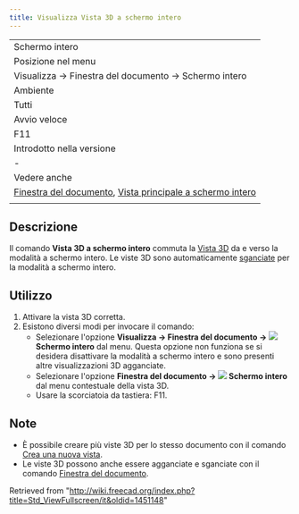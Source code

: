 ```yaml
---
title: Visualizza Vista 3D a schermo intero
---
```


|                                                                                                                                                                                   |
| --------------------------------------------------------------------------------------------------------------------------------------------------------------------------------- |
| Schermo intero                                                                                                                                                                    |
| Posizione nel menu                                                                                                                                                                |
| Visualizza → Finestra del documento → Schermo intero                                                                                                                              |
| Ambiente                                                                                                                                                                          |
| Tutti                                                                                                                                                                             |
| Avvio veloce                                                                                                                                                                      |
| F11                                                                                                                                                                               |
| Introdotto nella versione                                                                                                                                                         |
| -                                                                                                                                                                                 |
| Vedere anche                                                                                                                                                                      |
| [Finestra del documento](/Std_ViewDockUndockFullscreen/it "Std ViewDockUndockFullscreen/it"), [Vista principale a schermo intero](/Std_MainFullscreen/it "Std MainFullscreen/it") |
|                                                                                                                                                                                   |

## Descrizione

Il comando **Vista 3D a schermo intero** commuta la [Vista 3D](/3D_view/it "3D view/it") da e verso la modalità a schermo intero. Le viste 3D sono automaticamente [sganciate](/Std_ViewDockUndockFullscreen/it "Std ViewDockUndockFullscreen/it") per la modalità a schermo intero.

## Utilizzo

1. Attivare la vista 3D corretta.
2. Esistono diversi modi per invocare il comando:
   - Selezionare l'opzione **Visualizza → Finestra del documento → ![](/images/Std_ViewFullscreen.svg) Schermo intero** dal menu. Questa opzione non funziona se si desidera disattivare la modalità a schermo intero e sono presenti altre visualizzazioni 3D agganciate.
   - Selezionare l'opzione **Finestra del documento → ![](/images/Std_ViewFullscreen.svg) Schermo intero** dal menu contestuale della vista 3D.
   - Usare la scorciatoia da tastiera: F11.

## Note

- È possibile creare più viste 3D per lo stesso documento con il comando [Crea una nuova vista](/Std_ViewCreate/it "Std ViewCreate/it").
- Le viste 3D possono anche essere agganciate e sganciate con il comando [Finestra del documento](/Std_ViewDockUndockFullscreen/it "Std ViewDockUndockFullscreen/it").

Retrieved from "<http://wiki.freecad.org/index.php?title=Std_ViewFullscreen/it&oldid=1451148>"
